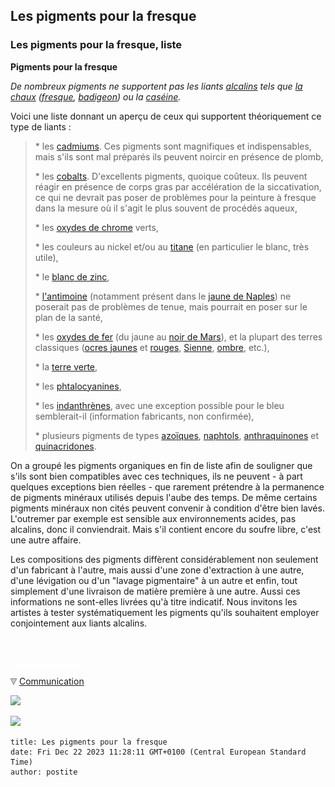 ## Les pigments pour la fresque
### Les pigments pour la fresque, liste
 **Pigments pour la fresque**

_De nombreux pigments ne supportent pas les liants [alcalins](alcali.html) tels que [la chaux](chaux.html) ([fresque](fresque.html), [badigeon](badigeon.html)) ou la [caséine](caseine.html)._

Voici une liste donnant un aperçu de ceux qui supportent théoriquement ce type de liants :

> \* les [cadmiums](cadmiums.html). Ces pigments sont magnifiques et indispensables, mais s'ils sont mal préparés ils peuvent noircir en présence de plomb,
> 
> \* les [cobalts](cobalts.html). D'excellents pigments, quoique coûteux. Ils peuvent réagir en présence de corps gras par accélération de la siccativation, ce qui ne devrait pas poser de problèmes pour la peinture à fresque dans la mesure où il s'agit le plus souvent de procédés aqueux,
> 
> \* les [oxydes de chrome](chrome.html) verts,
> 
> \* les couleurs au nickel et/ou au [titane](titanes.html) (en particulier le blanc, très utile),
> 
> \* le [blanc de zinc](blancssynthetiques.html#leblancdezinc),
> 
> \* [l'antimoine](antimoine.html) (notamment présent dans le [jaune de Naples](jaunedenaples.html)) ne poserait pas de problèmes de tenue, mais pourrait en poser sur le plan de la santé,
> 
> \* les [oxydes de fer](oxydesdefer.html) (du jaune au [noir de Mars](noirs.html#lenoirdemarsounoirdefer)), et la plupart des terres classiques ([ocres jaunes](terresjaunes.html) et [rouges](terresrouges.html), [Sienne](terresdesienne.html), [ombre](terresdombre.html), etc.),
> 
> \* la [terre verte](vertscomplexes.html#laterreverte),
> 
> \* les [phtalocyanines](phtalocyanines.html),
> 
> \* les [indanthrènes](indanthrene.html), avec une exception possible pour le bleu semblerait-il (information fabricants, non confirmée),
> 
> \* plusieurs pigments de types [azoïques](azoiques.html), [naphtols](naphtol.html), [anthraquinones](anthraquinones.html) et [quinacridones](quinacridones.html).

On a groupé les pigments organiques en fin de liste afin de souligner que s'ils sont bien compatibles avec ces techniques, ils ne peuvent - à part quelques exceptions bien réelles - que rarement prétendre à la permanence de pigments minéraux utilisés depuis l'aube des temps. De même certains pigments minéraux non cités peuvent convenir à condition d'être bien lavés. L'outremer par exemple est sensible aux environnements acides, pas alcalins, donc il conviendrait. Mais s'il contient encore du soufre libre, c'est une autre affaire.

Les compositions des pigments diffèrent considérablement non seulement d'un fabricant à l'autre, mais aussi d'une zone d'extraction à une autre, d'une lévigation ou d'un "lavage pigmentaire" à un autre et enfin, tout simplement d'une livraison de matière première à une autre. Aussi ces informations ne sont-elles livrées qu'à titre indicatif. Nous invitons les artistes à tester systématiquement les pigments qu'ils souhaitent employer conjointement aux liants alcalins.



 

 ![](images/transparent122x1.gif)

![](images/flechebas.gif) [Communication](http://www.artrealite.com/annonceurs.htm) 

[![](https://cbonvin.fr/sites/regie.artrealite.com/visuels/campagne1.png)](index-2.html#20131014)

![](https://cbonvin.fr/sites/regie.artrealite.com/visuels/campagne2.png)
```
title: Les pigments pour la fresque
date: Fri Dec 22 2023 11:28:11 GMT+0100 (Central European Standard Time)
author: postite
```
